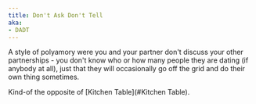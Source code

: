 ```yaml
---
title: Don't Ask Don't Tell
aka:
- DADT
---
```

A style of polyamory were you and your partner don't discuss your other partnerships - you don't know who or how many people they are dating (if anybody at all), just that they will occasionally go off the grid and do their own thing sometimes.

Kind-of the opposite of [Kitchen Table](#Kitchen Table).
